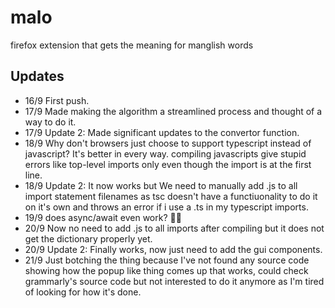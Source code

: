 # malo

firefox extension that gets the meaning for manglish words

## Updates

- 16/9 First push.
- 17/9 Made making the algorithm a streamlined process and thought of a way to do it.
- 17/9 Update 2: Made significant updates to the convertor function.
- 18/9 Why don't browsers just choose to support typescript instead of javascript? It's better in every way. compiling javascripts give stupid errors like top-level imports only even though the import is at the first line.
- 18/9 Update 2: It now works but We need to manually add .js to all import statement filenames as tsc doesn't have a functiuonality to do it on it's own and throws an error if i use a .ts in my typescript imports.
- 19/9 does async/await even work? 🤔💭
- 20/9 Now no need to add .js to all imports after compiling but it does not get the dictionary properly yet.
- 20/9 Update 2: Finally works, now just need to add the gui components.
- 21/9 Just botching the thing because I've not found any source code showing how the popup like thing comes up that works, could check grammarly's source code but not interested to do it anymore as I'm tired of looking for how it's done.
